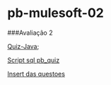 # pb-mulesoft-02

###Avaliação 2

[Quiz-Java](https://github.com/iagohenrique2009/pb-mulesoft-02/tree/main/QuizProva);

[Script sql pb_quiz](https://github.com/iagohenrique2009/pb-mulesoft-02/tree/main/Script%20sql)

[Insert das questoes](https://github.com/iagohenrique2009/pb-mulesoft-02/tree/main/Insert%20das%20questoes)
